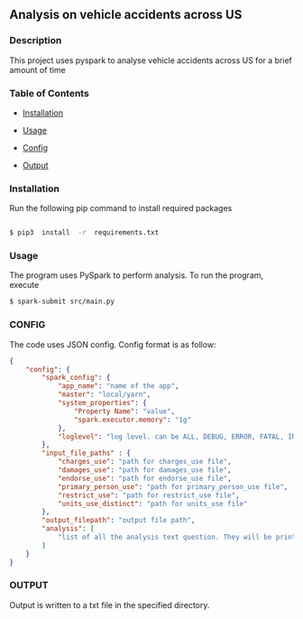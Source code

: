 
## Analysis on vehicle accidents across US

  

### Description

This project uses pyspark to analyse vehicle accidents across US for a brief amount of time

  

### Table of Contents

- [Installation](#installation)

- [Usage](#usage)

- [Config](#config)

- [Output](#output)


  

### Installation

Run the following pip command to install required packages

```bash

$ pip3  install  -r  requirements.txt
```

  

### Usage

The program uses PySpark to perform analysis. To run the program, execute
```bash
$ spark-submit src/main.py
```

### CONFIG
The code uses JSON config. Config format is as follow:

```JSON
{
    "config": {
        "spark_config": {
            "app_name": "name of the app",
            "master": "local/yarn",
            "system_properties": {
                "Property Name": "value",
                "spark.executor.memory": "1g"
            },
            "loglevel": "log level. can be ALL, DEBUG, ERROR, FATAL, INFO, OFF, TRACE, WARN"
        },
        "input_file_paths" : {
            "charges_use": "path for charges_use file",
            "damages_use": "path for damages_use file",
            "endorse_use": "path for endorse_use file",
            "primary_person_use": "path for primary_person_use file",
            "restrict_use": "path for restrict_use file",
            "units_use_distinct": "path for units_use file"
        },
        "output_filepath": "output file path",
        "analysis": [
            "list of all the analysis text question. They will be printed in the file along with answers."
        ]
    }
}
```

### OUTPUT
Output is written to a txt file in the specified directory.
